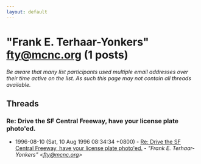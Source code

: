 ```yaml
---
layout: default
---
```


# "Frank E. Terhaar-Yonkers" <fty@mcnc.org> (1 posts)

_Be aware that many list participants used multiple email addresses over their time active on the list. As such this page may not contain all threads available._

## Threads

### Re: Drive the SF Central Freeway, have your license plate photo'ed.
+ 1996-08-10 (Sat, 10 Aug 1996 08:34:34 +0800) - [Re: Drive the SF Central Freeway, have your license plate photo'ed.](/archive/1996/08/2203f234769f0411707199afdcf30f8196bdde2f7d69e3c8a9900be97556f828) - _"Frank E. Terhaar-Yonkers" \<fty@mcnc.org\>_

